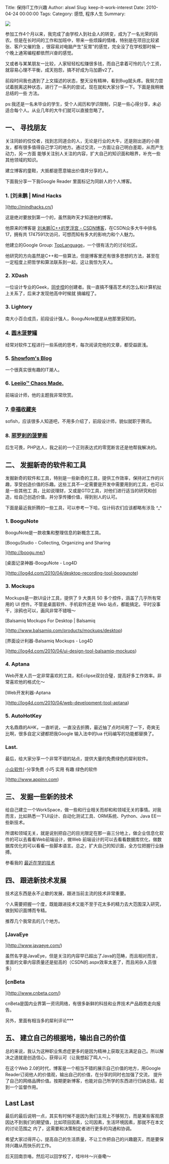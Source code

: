 Title: 保持IT工作兴趣
Author: alswl
Slug: keep-it-work-interest
Date: 2010-04-24 00:00:00
Tags: 
Category: 感悟, 程序人生
Summary: 

![](http://upload-log4d.qiniudn.com/2010/04/keyboard_help.jpg)

参加工作4个月以来，我完成了由学校人到社会人的转变，成为了一名光荣的码农。但是在长时间的工作和加班中，带来一些烦躁的情绪，特别是在项目比较紧张、客户又催的急
，很容易对电脑产生"反胃"的感觉，完全没了在学校那时候一个晚上通宵编程都依然兴奋的感觉。

又或者与某某朋友一比较，人家轻轻松松赚很多钱，而自己拿着可怜的几个工资，就容易心理不平衡，成天抱怨，搞不好成为马加爵v2了。

前段时间我也遇到了上文描述的状态，整天没有精神，看到Bug就头疼。我努力尝试着脱离这种状态，进行了一系列的尝试，现在就和大家分享一下。下面是我稍微总结的一些
方法。

ps:我还是一名未毕业的学生，受个人阅历和学识限制，只是一些心得分享，未必适合每个人。从业几年的大牛们就可以直接忽略了。

## 一、 寻找朋友

关注同龄的佼佼者，找到志同道合的人，无论是行业的大牛，还是刚出道的小朋友，都有很多值得自己学习的地方。通过交流，一方面让自己明白差距，从而产生动力，另一方面
能够关注别人关注的内容，扩大自己的知识面和眼界，补充一些其他领域的知识。

建立博客的童鞋，大抵都是愿意输出价值并分享的人。

下面我分享一下我Google Reader 里面标记为同龄人的个人博客。

### 1. [刘未鹏 | Mind Hacks

](http://mindhacks.cn/)

这是绝对要放到第一个的，虽然我昨天才知道他的博客。

他原来的博客是 [刘未鹏|C++的罗浮宫 - CSDN博客](http://blog.csdn.net/pongba)，在CSDN众多大牛中排名17，拥有共
1747591次访问，可想而知有多大的影响力和个人魅力。

他建立的Google Group:
[TopLanguage](https://groups.google.com/group/pongba)，一个很有活力的讨论社区。

他研究的方向虽然是C++和一些算法，但是博客里还有很多思想的方法，甚至在一定程度上把哲学和算法联系到一起，这让我惊为天人。

### 2. XDash

一位设计专业的Geek，[同步控](http://www.syncoo.com)的创建者。我一直搞不懂高艺术的怎么和计算机扯上关系了，后来才发现他高中时候就
搞编程了。

### 3. Lightory

南大小百合成员，前段设计强人，BooguNote就是从他那里获知的。

### 4. [圆木菠萝罐](http://blog.boluotou.com/)

经常对软件工程进行一些系统的思考，每次阅读完他的文章，都受益匪浅。

### 5. [Showfom's Blog](http://zou.lu/)

一个很真实很有趣的IT潮人。

### 6. [Leeiio™ Chaos Made.](http://leeiio.me/)

前端设计师，他的主题我非常欣赏。

### 7. [幸福收藏夹](http://www.happinesz.cn/)

sofish，应该很多人知道吧，不用多介绍了，前段设计师，貌似就职于腾讯。

### 8. [邪罗刹的菠萝阁](http://www.evlos.org/)

后生可畏，PHP达人，我之前的一个正则表达式的零宽断言还是他帮我解决的。

## 二、 发掘新奇的软件和工具

发掘新奇的软件和工具，特别是一些新奇的工具，提供工作效率，保持对工作的兴趣，享受创造价值的乐趣。这些工具不一定需要是开发中需要用到的工具，也可以是一些其他工
具，比如说理财，又或是GTD工具，对他们进行适当的研究和创造，给自己创造价值，并分享传播价值，得到别人的认可。

下面是最近我折腾的一些工具，可以参考一下哈，估计码农们应该都略有涉及 ^_^

### 1. BooguNote

BooguNote是一款收集和整理信息的新概念工具。

[BooguStudio - Collecting, Organizing and Sharing

](http://boogu.me/)

[桌面记录神器-BooguNote - Log4D

](http://log4d.com/2010/04/desktop-recording-tool-boogunote)

### 3. Mockups

Mockups是一款UI设计工具，提供了 9 大类共 50 多个控件，涵盖了几乎所有常用的 UI 控件。不管是桌面软件、手机软件还是 Web
站点，都能搞定。平时没事干，涂鸦也可以，画风非常不错哦～

[Balsamiq Mockups For Desktop | Balsamiq

](http://www.balsamiq.com/products/mockups/desktop)

[界面设计利器-Balsamiq Mockups - Log4D

](http://log4d.com/2010/04/ui-design-tool-balsamiq-mockups)

### 4. Aptana

Web开发人员一定非常喜欢的工具，和Eclipse双剑合璧，提高好多工作效率。非常喜欢他的格式化～

[Web开发利器-Aptana

](http://log4d.com/2010/04/web-development-tool-aptana)

### 5. AutoHotKey

大名鼎鼎的AHK，一直听说，一直没去折腾，最近抽了点时间用了一下，奇爽无比啊，很多自定义键都把我Google 输入法中的lua 代码编写的功能都替换了。

### Last.

最后，给大家分享一个非常不错的站点，提供大量的免费绿色的犀利软件。

[小众软件](http://www.appinn.com)[-分享免费 小巧 实用 有趣 绿色的软件

](http://www.appinn.com)

## 三、 发掘一些新的技术

给自己建立一个WorkSpace，做一些和行业相关而却和和领域无关的事情。对我而言，比如熟悉一下UI设计、自动化测试工具、ORM系统、Python、Java
EE一些新技术。

所谓和领域无关，就是说别把自己的目光限定在那一亩三分地上，做企业信息化软件的可以去看看Web前端设计，做Web
前端设计的可以去看看数据库优化，做数据库优化的可以看看一些脚本语言。总之，扩大自己的知识面，全方位把握行业脉搏。

参看我的 [最近在学的技术](http://log4d.com/2010/04/recent-study-technologys)

## 四、 跟进新技术发展

技术这东西是永不止歇的发展，跟进当前主流的技术非常重要。

个人需要把握一个度，既能跟进技术又能不至于花太多的精力去大范围深入研究，做到知识面博而专精。

推荐几个我常去的几个地方。

### [JavaEye

](http://www.javaeye.com/)

虽然名字是JavaEye，但是关注的内容早已超出了Java的范畴，而且相对而言，里面的文章内容质量还是挺高的（CSDN的.aspx效率太差了，而且闲杂人员很
多）

### [cnBeta

](http://www.cnbeta.com/)

cnBeta是国内业界第一资讯网络，有很多新鲜的科技和业界技术产品趋势走向报告。

另外，里面有相当多的犀利评论***

## 五、 建立自己的根据地，输出自己的价值

总的来说，我认为这种职业焦虑症更多的是因为精神上获取无法满足自己。所以解决之道就是创造信心，获得认可（让我想起了鸣人～）。

在这个Web 2.0的时代，博客是一个相当不错的展示自己价值的地方，用Google Reader订阅他人的价值观，输出自己的价值，在分享的同时也加强了交流，
提升了自己的网络品牌价值。按期更新博客，也能对自己所学的东西进行归纳总结，起到一个监督作用。

## Last Last

最后的最后说明一点，其实有时候不是因为我们主观上不够努力，而是某些客观原因达不到我们的期望值，比如项目因素，公司因素，生活环境因素，那就不在本文的讨论范围之
内了，这需要和决策制定者进行更多的沟通和协调。

希望大家过得开心，提高自己的生活质量，不让工作把自己的兴趣磨灭，而是要保持兴趣从而快乐的工作。

后天回南京咯，然后可以回学校了，哇咔咔～兴奋嘞～

